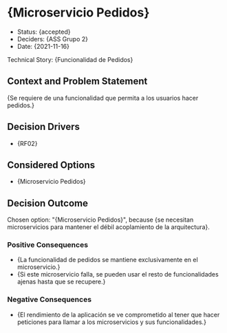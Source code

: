 # {Microservicio Pedidos}

* Status: {accepted}
* Deciders: {ASS Grupo 2}
* Date: {2021-11-16}

Technical Story: {Funcionalidad de Pedidos}

## Context and Problem Statement

{Se requiere de una funcionalidad que permita a los usuarios hacer pedidos.}

## Decision Drivers

* {RF02}

## Considered Options

* {Microservicio Pedidos}

## Decision Outcome

Chosen option: "{Microservicio Pedidos}", because {se necesitan microservicios para mantener el débil acoplamiento de la arquitectura}.

### Positive Consequences

* {La funcionalidad de pedidos se mantiene exclusivamente en el microservicio.}
* {Si este microservicio falla, se pueden usar el resto de funcionalidades ajenas hasta que se recupere.}

### Negative Consequences <!-- optional -->

* {El rendimiento de la aplicación se ve comprometido al tener que hacer peticiones para llamar a los microservicios y sus funcionalidades.}
